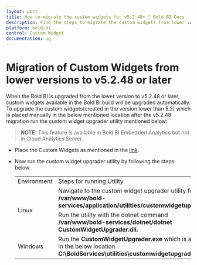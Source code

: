 ```yaml
---
layout: post
title: How to migrate the custom widgets for v5.2.48+ | Bold BI Docs
description: Find the steps to migrate the custom widgets from lower versions to Bold BI v5.2.48 or later using the custom widget upgrader utility is available in Bold BI.
platform: bold-bi
control: Custom Widget
documentation: ug
---
```


# Migration of Custom Widgets from lower versions to v5.2.48 or later

When the Bold BI is upgraded from the lower version to v5.2.48 or later, custom widgets available in the Bold BI build will be upgraded automatically. To upgrade the custom widgets(created in the version lower than 5.2) which is placed manually in the below mentioned location after the v5.2.48 migration run the custom widget upgrader utility mentioned below:

> **NOTE:** This feature is available in Bold BI Embedded Analytics but not in Cloud Analytics Server.

* Place the Custom Widgets as mentioned in the <a href="/visualizing-data/visualization-widgets/custom-widget/v4.2.68-or-later/#importing-widget-in-designer">link</a>.

* Now run the custom widget upgrader utility by following the steps below:
  <table>
        <tr>
        <td>Environment</td>
        <td>Steps for running Utility</td>
        </tr>
        <tr>
          <td rowspan="2">Linux</td>
          <td>Navigate to the custom widget upgrader utility folder <b>cd /var/www/bold-services/application/utilities/customwidgetupgrader/. </b></td>
        </tr>
         <tr>
           <td>Run the utility with the dotnet command <b>/var/www/bold-services/dotnet/dotnet CustomWidgetUpgrader.dll.</b></td>
         </tr>
         <tr>
           <td>Windows</td>
           <td>Run the <b>CustomWidgetUpgrader.exe</b> which is available in the below location <b>C:\BoldServices\utilities\customwidgetupgrader\.</b> </td>
         </tr>
    </table>